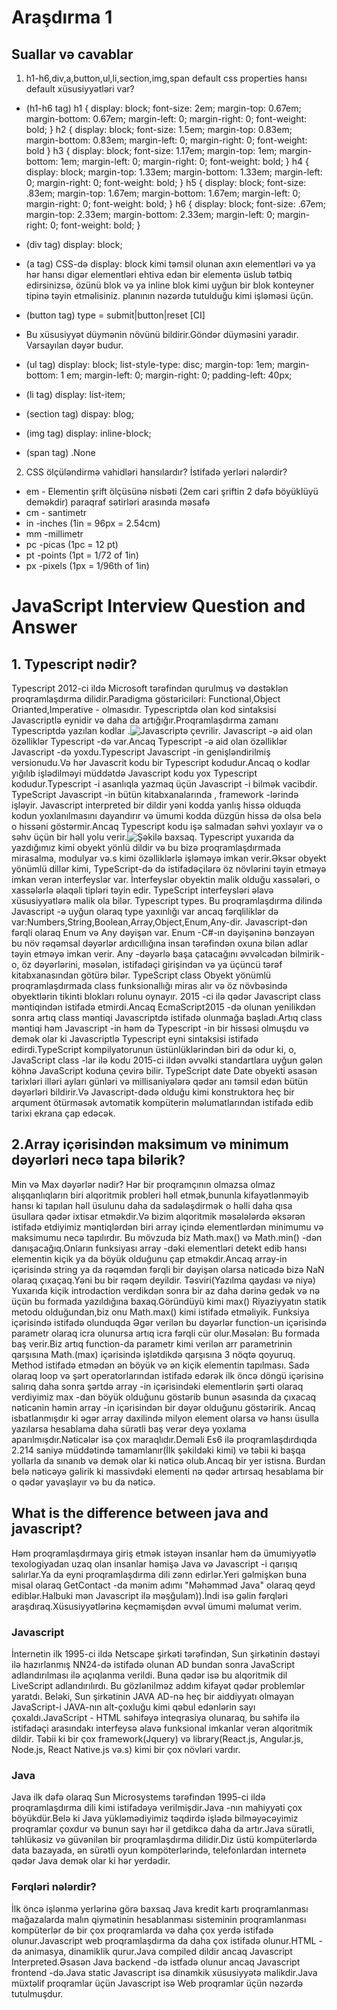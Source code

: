 # Araşdırma 1

## Suallar və cavablar

1. h1-h6,div,a,button,ul,li,section,img,span default css properties hansı default xüsusiyyətləri var?

- (h1-h6 tag) h1 {
  display: block;
  font-size: 2em;
  margin-top: 0.67em;
  margin-bottom: 0.67em;
  margin-left: 0;
  margin-right: 0;
  font-weight: bold;
  }
  h2 {
  display: block;
  font-size: 1.5em;
  margin-top: 0.83em;
  margin-bottom: 0.83em;
  margin-left: 0;
  margin-right: 0;
  font-weight: bold
  }
  h3 {
  display: block;
  font-size: 1.17em;
  margin-top: 1em;
  margin-bottom: 1em;
  margin-left: 0;
  margin-right: 0;
  font-weight: bold;
  }
  h4 {
  display: block;
  margin-top: 1.33em;
  margin-bottom: 1.33em;
  margin-left: 0;
  margin-right: 0;
  font-weight: bold;
  }
  h5 {
  display: block;
  font-size: .83em;
  margin-top: 1.67em;
  margin-bottom: 1.67em;
  margin-left: 0;
  margin-right: 0;
  font-weight: bold;
  }
  h6 {
  display: block;
  font-size: .67em;
  margin-top: 2.33em;
  margin-bottom: 2.33em;
  margin-left: 0;
  margin-right: 0;
  font-weight: bold;
  }
- (div tag) display: block;

- (a tag) CSS-də display: block kimi təmsil olunan axın elementləri və ya hər hansı digər elementləri ehtiva edən bir <a> elementə üslub tətbiq edirsinizsə, <a> özünü blok və ya inline blok kimi uyğun bir blok konteyner tipinə təyin etməlisiniz. planının nəzərdə tutulduğu kimi işləməsi üçün.

- (button tag) type = submit|button|reset [CI]
- Bu xüsusiyyət düymənin növünü bildirir.Göndər düyməsini yaradır. Varsayılan dəyər budur.

- (ul tag) display: block;
  list-style-type: disc;
  margin-top: 1em;
  margin-bottom: 1 em;
  margin-left: 0;
  margin-right: 0;
  padding-left: 40px;

- (li tag) display: list-item;

- (section tag) dispay: blog;

- (img tag) display: inline-block;

- (span tag) .None

2.  CSS ölçüləndirmə vahidləri hansılardır? İstifadə yerləri nələrdir?

- em - Elementin şrift ölçüsünə nisbəti (2em cari şriftin 2 dəfə böyüklüyü deməkdir) paraqraf sətirləri arasında məsafə
- cm - santimetr
- in -inches (1in = 96px = 2.54cm)
- mm -millimetr
- pc -picas (1pc = 12 pt)
- pt -points (1pt = 1/72 of 1in)
- px -pixels (1px = 1/96th of 1in)

# JavaScript Interview Question and Answer

## 1. Typescript nədir?

Typescript 2012-ci ildə Microsoft tərəfindən qurulmuş və dəstəklən proqramlaşdırma dilidir.Paradigma göstəriciləri: Functional,Object Orianted,Imperative - olmasıdır.
Typescriptdə olan kod sintaksisi Javascriptlə eynidir və daha da artığığır.Proqramlaşdırma zamanı Typescriptdə yazılan kodlar .![Javascriptə çevrilir](https://www.tnado.com/includes/medias/2018/11/tnado-seo-cms-blog-typescript-javascript.png).
Javascript -ə aid olan özəlliklər Typescript -də var.Ancaq Typescript -ə aid olan özəlliklər Javascript -də yoxdu.Typescript Javascript -in genişləndirilmiş versionudu.Və hər Javascrit kodu bir Typescript kodudur.Ancaq o kodlar yığılıb işlədilməyi müddətdə Javascript kodu yox Typescript kodudur.Typescript -i asanlıqla yazmaq üçün Javascript -i bilmək vacibdir.
TypeScript Javascript -in bütün kitabxanalarında , framework -lərində işləyir.
Javascript interpreted bir dildir yəni kodda yanlış hissə olduqda kodun yoxlanılmasını dayandırır və ümumi kodda düzgün hissə də olsa belə o hissəni göstərmir.Ancaq Typescript kodu işə salmadan səhvi yoxlayır və o səhv üçün bir həll yolu verir.![Şəkilə baxsaq](https://i.stack.imgur.com/j0LJT.png).
Typescript yuxarıda da yazdığımız kimi obyekt yönlü dildir və bu bizə proqramlaşdırmada mirasalma, modulyar və.s kimi özəlliklərlə işləməyə imkan verir.Əksər obyekt yönümlü dillər kimi, TypeScript-də də istifadəçilərə öz növlərini təyin etməyə imkan verən interfeyslər var. İnterfeyslər obyektin malik olduğu xassələri, o xassələrlə əlaqəli tipləri təyin edir. TypeScript interfeysləri əlavə xüsusiyyətlərə malik ola bilər.
Typescript types.
Bu proqramlaşdırma dilində Javascript -ə uyğun olaraq type yaxınlığı var ancaq fərqliliklər də var:Numbers,String,Boolean,Array,Object,Enum,Any-dir.
Javascript-dən fərqli olaraq Enum və Any dəyişən var.
Enum -C#-ın dəyişəninə bənzəyən bu növ rəqəmsal dəyərlər ardıcıllığına insan tərəfindən oxuna bilən adlar təyin etməyə imkan verir.
Any -dəyərlə başa çatacağını əvvəlcədən bilmirik - o, öz dəyərlərini, məsələn, istifadəçi girişindən və ya üçüncü tərəf kitabxanasından götürə bilər.
TypeScript class
Obyekt yönümlü proqramlaşdırmada class funksionallığı miras alır və öz növbəsində obyektlərin tikinti blokları rolunu oynayır. 2015 -ci ilə qədər Javascript class məntiqindən istifadə etmirdi.Ancaq EcmaScript2015 -də olunan yenilikdən sonra artıq class məntiqi Javascriptdə istifadə olunmağa başladı.Artıq class məntiqi həm Javascript -in həm də Typescript -in bir hissəsi olmuşdu və demək olar ki Javascriptlə Typescript eyni sintaksisi istifadə edirdi.TypeScript kompilyatorunun üstünlüklərindən biri də odur ki, o, JavaScript class -lar ilə kodu 2015-ci ildən əvvəlki standartlara uyğun gələn köhnə JavaScript koduna çevirə bilir.
TypeScript date
Date obyekti əsasən tarixləri illəri ayları günləri və millisaniyələrə qədər anı təmsil edən bütün dəyərləri bildirir.Və Javascript-dədə olduğu kimi konstruktora heç bir arqument ötürməsək avtomatik kompüterin məlumatlarından istifadə edib tarixi ekrana çap edəcək.

## 2.Array içərisindən maksimum və minimum dəyərləri necə tapa bilərik?

Min və Max dəyərlər nədir?
Hər bir proqramçının olmazsa olmaz alışqanlıqların biri alqoritmik probleri həll etmək,bununla kifayətlənməyib hansı ki tapılan həll üsulunu daha da sadələşdirmək o həlli daha qısa üsullara qədər ixtisar etməkdir.Və bizim alqoritmik məsələlərdə əksərən istifadə etdiyimiz məntiqlərdən biri array içində elementlərdən minimumu və maksimumu necə tapılırdır.
Bu mövzuda biz Math.max() və Math.min() -dən danışacağıq.Onların funksiyası array -dəki elementləri detekt edib hansı elementin kiçik ya da böyük olduğunu çap etməkdir.Ancaq array-in içərisində string ya da rəqəmdən fərqli bir dəyişən olarsa nəticədə bizə NaN olaraq çıxaçaq.Yəni bu bir rəqəm deyildir.
Təsviri(Yazılma qaydası və niyə)
Yuxarıda kiçik introdaction verdikdən sonra bir az daha dərinə gedək və nə üçün bu formada yazıldığına baxaq.Göründüyü kimi max() Riyaziyyatın statik metodu olduğundan,biz onu Math.max() kimi istifadə etməliyik.
Funksiya içərisində istifadə olunduqda
Əgər verilən bu dəyərlər function-un içərisində parametr olaraq icra olunursa artıq icra fərqli cür olur.Məsələn:
Bu formada baş verir.Biz artıq function-da parametr kimi verilən arr parametrinin qarşısına Math.(max) içərisində işlətdikdə qarşısına 3 nöqtə qoyuruq.
Method istifadə etmədən ən böyük və ən kiçik elementin tapılması.
Sadə olaraq loop və şərt operatorlarından istifadə edərək ilk öncə döngü içərisinə salırıq daha sonra şərtdə array -in içərisindəki elementlərin şərti olaraq verdiyimiz max -dan böyük olduğunu göstərib bunun əsasında da çıxacaq nəticənin həmin array -in içərisindən bir dəyər olduğunu göstəririk.
Ancaq isbatlanmışdır ki əgər array daxilində milyon element olarsa və hansı üsulla yazılarsa hesablama daha sürətli baş verər deyə yoxlama aparılmışdır.Nəticələr isə çox maraqlıdır.Deməli Es6 ilə proqramlaşdırdıqda 2.214 saniyə müddətində tamamlanır(İlk şəkildəki kimi) və təbii ki başqa yollarla da sınanıb və demək olar ki nəticə olub.Ancaq bir yer istisna.
Burdan belə nəticəyə gəlirik ki massivdəki elementi nə qədər artırsaq hesablama bir o qədər yavaşlayır və bu da nəticə.

## What is the difference between java and javascript?

Həm proqramlaşdırmaya giriş etmək istəyən insanlar həm də ümumiyyətlə texologiyadan uzaq olan insanlar həmişə Java və Javascript -i qarışıq salırlar.Ya da eyni proqramlaşdırma dili zənn edirlər.Yeri gəlmişkən buna misal olaraq GetContact -da mənim adımı "Məhəmməd Java" olaraq qeyd ediblər.Halbuki mən Javascript ilə məşğulam)).İndi isə gəlin fərqləri araşdıraq.Xüsusiyyətlərinə keçməmişdən əvvəl ümumi məlumat verim.

### Javascript

İnternetin ilk 1995-ci ildə Netscape şirkəti tərəfindən, Sun şirkətinin dəstəyi ilə hazırlanmış NN24-də istifadə olunan AD bundan sonra JavaScript adlandırılması ilə açıqlanma verildi. Buna qədər isə bu alqoritmik dil LiveScript adlandırılırdı. Bu gözlənilməz addım kifayət qədər problemlər yaratdı. Beləki, Sun şirkətinin JAVA AD-nə heç bir aiddiyyatı olmayan JavaScript-i JAVA-nın alt-çoxluğu kimi qəbul edənlərin sayı çoxaldı.JavaScript - HTML səhifəyə inteqrasiya olunaraq, bu səhifə ilə istifadəçi arasındakı interfeysə əlavə funksional imkanlar verən alqoritmik dildir.
Təbii ki bir çox framework(Jquery) və library(React.js, Angular.js, Node.js, React Native.js və.s) kimi bir çox növləri vardır.

### Java

Java ilk dəfə olaraq Sun Microsystems tərəfindən 1995-ci ildə proqramlaşdırma dili kimi istifadəyə verilmişdir.Java -nın mahiyyəti çox böyükdür.Belə ki Java yükləmədiyimiz təqdirdə işlədə bilməyəcəyimiz proqramlar çoxdur və bunun sayı hər il getdikcə daha da artır.Java sürətli, təhlükəsiz və güvənilən bir proqramlaşdırma dilidir.Diz üstü kompüterlərdə data bazayada, ən sürətli oyun kompöterlərində, telefonlardan internetə qədər Java demək olar ki hər yerdədir.

### Fərqləri nələrdir?

İlk öncə işlənmə yerlərinə görə baxsaq Java kredit kartı proqramlanması mağazalarda malın qiymətinin hesablanması sisteminin proqramlanması kompüterlər də bir çox proqramlarda və daha çox yerdə istifadə olunur.Javascript web proqramlaşdırma da daha çox istifadə olunur.HTML -də animasya, dinamiklik qurur.Java compiled dildir ancaq Javascript Interpreted.Əsasən Java backend -də istfadə olunur ancaq Javascript frontend -də.Java static Javascript isə dinamkik xüsusiyyətə malikdir.Java müxtəlif proqramlar üçün Javascript isə Web proqramlar üçün nəzərdə tutulmuşdur.
